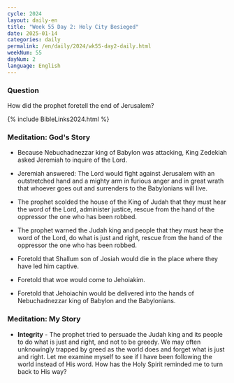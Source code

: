 ```yaml
---
cycle: 2024
layout: daily-en
title: "Week 55 Day 2: Holy City Besieged"
date: 2025-01-14
categories: daily
permalink: /en/daily/2024/wk55-day2-daily.html
weekNum: 55
dayNum: 2
language: English
---
```


### Question     
How did the prophet foretell the end of Jerusalem?

{% include BibleLinks2024.html %}

### Meditation: God's Story   
+ Because Nebuchadnezzar king of Babylon was attacking, King Zedekiah asked Jeremiah to inquire of the Lord. 

+ Jeremiah answered: The Lord would fight against Jerusalem with an outstretched hand and a mighty arm in furious anger and in great wrath that whoever goes out and surrenders to the Babylonians will live. 

+ The prophet scolded the house of the King of Judah that they must hear the word of the Lord, administer justice, rescue from the hand of the oppressor the one who has been robbed. 

+ The prophet warned the Judah king and people that they must hear the word of the Lord, do what is just and right, rescue from the hand of the oppressor the one who has been robbed. 

+ Foretold that Shallum son of Josiah would die in the place where they have led him captive. 

+ Foretold that woe would come to Jehoiakim. 

+ Foretold that Jehoiachin would be delivered into the hands of Nebuchadnezzar king of Babylon and the Babylonians. 

### Meditation: My Story   
+ **Integrity** - The prophet tried to persuade the Judah king and its people to do what is just and right, and not to be greedy. We may often unknowingly trapped by greed as the world does and forget what is just and right. Let me examine myself to see if I have been following the world instead of His word. How has the Holy Spirit reminded me to turn back to His way? 
